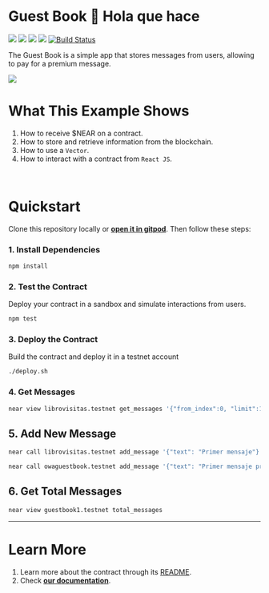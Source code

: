 # Guest Book 📖 Hola que hace
[![](https://img.shields.io/badge/⋈%20Examples-Basics-green)](https://docs.near.org/tutorials/welcome)
[![](https://img.shields.io/badge/Gitpod-Ready-orange)](https://gitpod.io/#/https://github.com/near-examples/guest-book-js)
[![](https://img.shields.io/badge/Contract-js-yellow)](https://docs.near.org/develop/contracts/anatomy)
[![](https://img.shields.io/badge/Frontend-React-blue)](https://docs.near.org/develop/integrate/frontend)
[![Build Status](https://img.shields.io/endpoint.svg?url=https%3A%2F%2Factions-badge.atrox.dev%2Fnear-examples%2Fguest-book-js%2Fbadge&style=flat&label=Tests)](https://actions-badge.atrox.dev/near-examples/guest-book-js/goto)


The Guest Book is a simple app that stores messages from users, allowing to pay for a premium message.

![](https://docs.near.org/assets/images/guest-book-b305a87a35cbef2b632ebe289d44f7b2.png)


# What This Example Shows

1. How to receive $NEAR on a contract.
2. How to store and retrieve information from the blockchain.
3. How to use a `Vector`.
4. How to interact with a contract from `React JS`.

<br />

# Quickstart

Clone this repository locally or [**open it in gitpod**](https://gitpod.io/#/github.com/near-examples/guest_book-js). Then follow these steps:

### 1. Install Dependencies
```bash
npm install
```

### 2. Test the Contract
Deploy your contract in a sandbox and simulate interactions from users.

```bash
npm test
```

### 3. Deploy the Contract
Build the contract and deploy it in a testnet account
```bash
./deploy.sh
```

### 4. Get Messages

```bash
near view librovisitas.testnet get_messages '{"from_index":0, "limit":10}'
```

## 5. Add New Message

```bash
near call librovisitas.testnet add_message '{"text": "Primer mensaje"}' --accountId yairnava.testnet
```

```bash
near call owaguestbook.testnet add_message '{"text": "Primer mensaje premium"}' --amount 0.1 --accountId yairnava.testnet
```

## 6. Get Total Messages

```bash
near view guestbook1.testnet total_messages
```

---

# Learn More
1. Learn more about the contract through its [README](./contract/README.md).
2. Check [**our documentation**](https://docs.near.org/develop/welcome).
